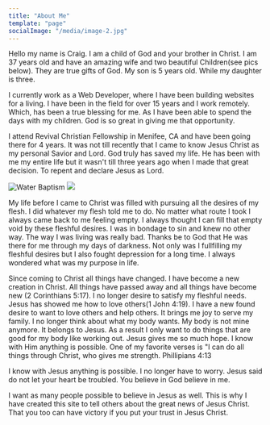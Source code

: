 ```yaml
---
title: "About Me"
template: "page"
socialImage: "/media/image-2.jpg"
---
```



Hello my name is Craig. I am a child of God and your brother in Christ.
I am 37 years old and have an amazing wife and two beautiful Children(see pics below).
They are true gifts of God. My son is 5 years old. While my daughter is three.

I currently work as a Web Developer, where I have been building websites for a living. I have been in the field for over 15 years and I work remotely. Which, has been a true blessing for me. As I have been able to spend the days with my children.
God is so great in giving me that opportunity. 

I attend Revival Christian Fellowship in Menifee, CA and have been going there for 4 years. It was not till recently that I came to know Jesus Christ as my personal Savior and Lord. God truly has saved my life. He has been with me my entire life but it wasn't till three years ago when I made that great decision. To repent and declare Jesus as Lord. 

<div class="post-image post-image--inline-images">
  <img src="/media/family-christmas.jpg" alt="Water Baptism" />
  <img src="/media/in-hawaii.jpg" />
</div>

My life before I came to Christ was filled with pursuing all the desires of my flesh. I did whatever my flesh told me to do. No matter what route I took I always came back to me feeling empty. I always thought I can fill that empty void by these fleshful desires. I was in bondage to sin and knew no other way. The way I was living was really bad. Thanks be to God that He was there for me through my days of darkness. Not only was I fullfilling my fleshful desires but I also fought depression for a long time. I always wondered what was my purpose in life.  

Since coming to Christ all things have changed. I have become a new creation in Christ. All things have passed away and all things have become new (2 Corinthians 5:17). I no longer desire to satisfy my fleshful needs. Jesus has showed me how to love others(1 John 4:19). I have a new found desire to want to love others and help others. It brings me joy to serve my family. I no longer think about what my body wants. My body is not mine anymore. It belongs to Jesus. As a result I only want to do things that are good for my body like working out. Jesus gives me so much hope. I know with Him anything is possible. One of my favorite verses is "I can do all things through Christ, who gives me strength. Phillipians 4:13

I know with Jesus anything is possible. I no longer have to worry. Jesus said do not let your heart be troubled. You believe in God believe in me.

I want as many people possible to believe in Jesus as well. This is why I have created this site to tell others about the great news of Jesus Christ. That you too can have victory if you put your trust in Jesus Christ. 
